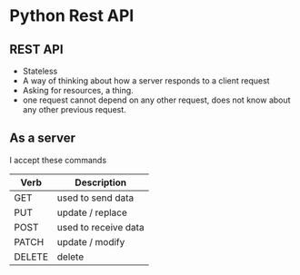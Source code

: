 # Python Rest API

## REST API

- Stateless
- A way of thinking about how a server responds to a client request
- Asking for resources, a thing.
- one request cannot depend on any other request, does not know about any other previous request.

## As a server

I accept these commands

|Verb|Description|
|-|-|
|GET| used to send data
|PUT| update / replace
|POST| used to receive data
|PATCH| update / modify
|DELETE| delete